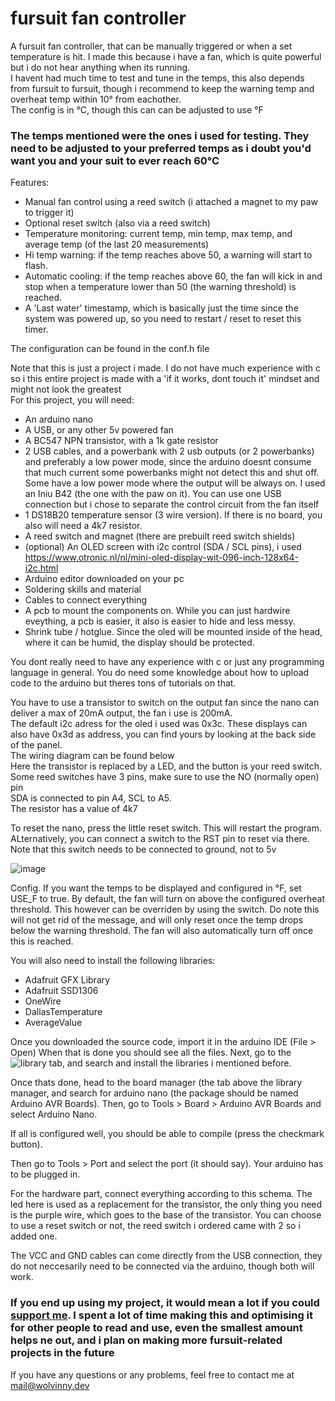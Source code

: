 # fursuit fan controller
A fursuit fan controller, that can be manually triggered or when a set temperature is hit. 
I made this because i have a fan, which is quite powerful but i do not hear anything when its running. <br>
I havent had much time to test and tune in the temps, this also depends from fursuit to fursuit, though i recommend to keep the warning temp and overheat temp within 10° from eachother.<br>
The config is in °C, though this can can be adjusted to use °F
### The temps mentioned were the ones i used for testing. They need to be adjusted to your preferred temps as i doubt you'd want you and your suit to ever reach 60°C
Features:
- Manual fan control using a reed switch (i attached a magnet to my paw to trigger it)
- Optional reset switch (also via a reed switch)
- Temperature monitoring: current temp, min temp, max temp, and average temp (of the last 20 measurements)
- Hi temp warning: if the temp reaches above 50, a warning will start to flash.
- Automatic cooling: if the temp reaches above 60, the fan will kick in and stop when a temperature lower than 50 (the warning threshold) is reached.
- A 'Last water' timestamp, which is basically just the time since the system was powered up, so you need to restart / reset to reset this timer.

The configuration can be found in the conf.h file

Note that this is just a project i made. I do not have much experience with c so i this entire project is made with a 'if it works, dont touch it' mindset and might not look the greatest
<br> For this project, you will need:

- An arduino nano
- A USB, or any other 5v powered fan
- A BC547 NPN transistor, with a 1k gate resistor
- 2 USB cables, and a powerbank with 2 usb outputs (or 2 powerbanks) and preferably a low power mode, since the arduino doesnt consume that much current some powerbanks might not detect this and shut off. Some have a low power mode where the output will be always on. I used an Iniu B42 (the one with the paw on it). You can use one USB connection but i chose to separate the control circuit from the fan itself
- 1 DS18B20 temperature sensor (3 wire version). If there is no board, you also will need a 4k7 resistor.
- A reed switch and magnet (there are prebuilt reed switch shields)
- (optional) An OLED screen with i2c control (SDA / SCL pins), i used https://www.otronic.nl/nl/mini-oled-display-wit-096-inch-128x64-i2c.html
- Arduino editor downloaded on your pc
- Soldering skills and material
- Cables to connect everything
- A pcb to mount the components on. While you can just hardwire eveything, a pcb is easier, it also is easier to hide and less messy.
- Shrink tube / hotglue. Since the oled will be mounted inside of the head, where it can be humid, the display should be protected.

You dont really need to have any experience with c or just any programming language in general.
You do need some knowledge about how to upload code to the arduino but theres tons of tutorials on that.

You have to use a transistor to switch on the output fan since the nano can deliver a max of 20mA output, the fan i use is 200mA. <br>
The default i2c adress for the oled i used was 0x3c. These displays can also have 0x3d as address, you can find yours by looking at the back side of the panel.<br>
The wiring diagram can be found below<br>
Here the transistor is replaced by a LED, and the button is your reed switch. Some reed switches have 3 pins, make sure to use the NO (normally open) pin<br>
SDA is connected to pin A4, SCL to A5.<br>
The resistor has a value of 4k7<br>

To reset the nano, press the little reset switch. This will restart the program.
ALternatively, you can connect a switch to the RST pin to reset via there. Note that this switch needs to be connected to ground, not to 5v

![image](https://github.com/Wolvinny/Fursuit-fan-controller/assets/84203950/aabab62c-70be-47c7-bdce-003191842c2d)

Config. 
If you want the temps to be displayed and configured in °F, set USE_F to true. 
By default, the fan will turn on above the configured overheat threshold. This however can be overriden by using the switch. Do note this will not get rid of the message, and will only reset once the temp drops below the warning threshold. The fan will also automatically turn off once this is reached.

You will also need to install the following libraries: 
- Adafruit GFX Library
- Adafruit SSD1306
- OneWire
- DallasTemperature
- AverageValue

Once you downloaded the source code, import it in the arduino IDE (File > Open)
When that is done you should see all the files.
Next, go to the ![library tab](https://bork.treble-is-fluffy.gay/flooff56c1746.png), and search and install the libraries i mentioned before.

Once thats done, head to the board manager (the tab above the library manager, and search for arduino nano (the package should be named Arduino AVR Boards).
Then, go to Tools > Board > Arduino AVR Boards and select Arduino Nano.

If all is configured well, you should be able to compile (press the checkmark button).

Then go to Tools > Port and select the port (it should say). Your arduino has to be plugged in.


For the hardware part, connect everything according to this schema. The led here is used as a replacement for the transistor, the only thing you need is the purple wire, which goes to the base of the transistor.
You can choose to use a reset switch or not, the reed switch i ordered came with 2 so i added one. 

The VCC and GND cables can come directly from the USB connection, they do not neccesarily need to be connected via the arduino, though both will work.


### If you end up using my project, it would mean a lot if you could [support me](https://kofi.wolvinny.dev). I spent a lot of time making this and optimising it for other people to read and use, even the smallest amount helps ne out, and i plan on making more fursuit-related projects in the future

If you have any questions or any problems, feel free to contact me at mail@wolvinny.dev





 
